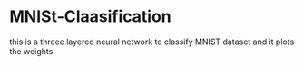 # MNISt-Claasification
this is a threee layered neural network to classify MNIST dataset and it plots the weights 
